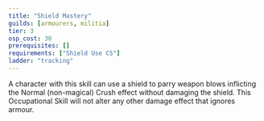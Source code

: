 ```yaml
---
title: "Shield Mastery"
guilds: [armourers, militia]
tier: 3
osp_cost: 30
prerequisites: []
requirements: ["Shield Use CS"]
ladder: "tracking"
---
```

A character with this skill can use a shield to parry weapon blows inflicting the Normal (non-magical) Crush effect without damaging the shield. This Occupational Skill will not alter any other damage effect that ignores armour.